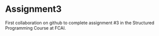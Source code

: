 # Assignment3
First collaboration on github to complete assignment #3 in the Structured Programming Course at FCAI.
